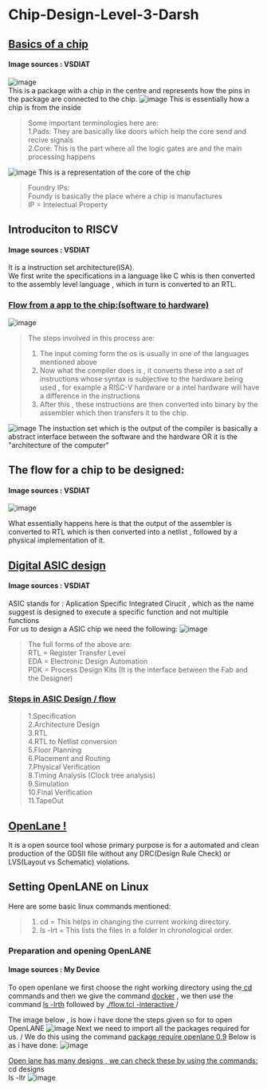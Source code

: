 # Chip-Design-Level-3-Darsh
## <ins>Basics of a chip</ins>
#### Image sources : VSDIAT
![image](https://github.com/user-attachments/assets/a31b1591-51ee-4627-81c8-64287c3e60a1)  
This is a package with a chip in the centre and represents how the pins in the package are connected to the chip. 
![image](https://github.com/user-attachments/assets/dbccbe88-435e-4080-97a6-4d3507455e9d) 
This is essentially how a chip is from the inside  
>Some important terminologies here are: \
1.Pads: They are basically like doors which help the core send and recive signals \
2.Core: This is the part where all the logic gates are and the main processing happens 

![image](https://github.com/user-attachments/assets/a9eb95ff-ecbf-4e1d-b452-3f09c29cb087) 
This is a representation of the core of the chip  
>Foundry IPs: \
 Foundy is basically the place where a chip is manufactures \
 IP = Intelectual Property

## Introduciton to RISCV
#### Image sources : VSDIAT
It is a instruction set architecture(ISA). \
We first write the specifications in a language like C whis is then converted to the assembly level language , which in turn is converted to an RTL.

### <ins>Flow from a app to the chip:(software to hardware) </ins>
![image](https://github.com/user-attachments/assets/abee7640-7367-4a00-9348-ddc399b5f0f7)
>The steps involved in this process are:
> 1. The input coming form the os is usually in one of the languages mentioned above 
> 2. Now what the compiler does is , it converts these into a set of instructions whose syntax is subjective to the hardware being used , for example a RISC-V hardware or a intel hardware will have a difference in the instructions 
> 3. After this , these instructions are then converted into binary by the assembler which then transfers it to the chip.

![image](https://github.com/user-attachments/assets/aad0f6b8-6e0c-4bb9-bfe5-a8f534299989)
The instuction set which is the output of the compiler is basically a abstract interface between the software and the hardware OR it is the "architecture of the computer" 

## The flow for a chip to be designed:
#### Image sources : VSDIAT
![image](https://github.com/user-attachments/assets/07532fbf-792e-4505-ae5a-5967f3c3efdf)

What essentially happens here is that the output of the assembler is converted to RTL which is then converted into a netlist , followed by a physical implementation of it.

## <ins>Digital ASIC design</ins>
#### Image sources : VSDIAT

ASIC stands for : Aplication Specific Integrated Cirucit , which as the name suggest is designed to execute a specific function and not multiple functions \
For us to design a ASIC chip we need the following: 
![image](https://github.com/user-attachments/assets/761e5784-e6e8-4566-ac73-085ea6d3d72a)

>The full forms of the above are:\
>RTL = Register Transfer Level\
>EDA = Electronic Design Automation\
>PDK = Process Design Kits (It is the interface between the Fab and the Designer)

### <ins> Steps in ASIC Design / flow </ins>
>1.Specification\
>2.Architecture Design\
>3.RTL\
>4.RTL to Netlist conversion\
>5.Floor Planning\
>6.Placement and Routing\
>7.Physical Verification\
>8.Timing Analysis (Clock tree analysis)\
>9.Simulation\
>10.Final Verification\
>11.TapeOut

## <ins> OpenLane ! </ins>
It is a open source tool whose primary purpose is for a automated and clean production of the GDSII file without any DRC(Design Rule Check) or LVS(Layout vs Schematic) violations.

## Setting OpenLANE on Linux 
Here are some basic linux commands mentioned: 
>1. cd = This helps in changing the current working directory.
>2. ls -lrt = This lists the files in a folder in chronological order.

### Preparation and opening OpenLANE
#### Image sources : My Device
To open openlane we first choose the right working directory using the<ins> cd</ins> commands and then we give the command <ins> docker</ins> , we then use the command <ins>ls -lrth</ins> followed by  <ins> ./flow.tcl -interactive </ins> /

The image below , is how i have done the steps given so for to open OpenLANE
![image](https://github.com/user-attachments/assets/84ea3013-8c2e-4c4a-a874-687b7033cdc7)
Next we need to import all the packages required for us. / 
We do this using the command <ins>package require openlane 0.9</ins>
Below is as i have done:
![image](https://github.com/user-attachments/assets/b17b6bde-93e4-4a04-916f-5d49b4f90ad2)

<ins>Open lane has many designs , we can check these by using the commands:   </ins> \
cd designs\
ls -ltr
![image](https://github.com/user-attachments/assets/b7d9b09d-6e6f-4b86-af0e-457b2f49737f)



  













